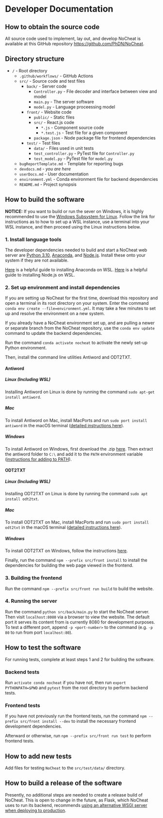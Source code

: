# Developer Documentation

## How to obtain the source code
All source code used to implement, lay out, and develop NoCheat is available at this GitHub repository https://github.com/PhDN/NoCheat.

## Directory structure
- `/` - Root directory
  - `.github/workflows/` - GitHub Actions
  - `src/` - Source code and test files
    - `back/` - Server code
      - `Controller.py` - File decoder and interface between view and model
      - `main.py` - The server software
      - `model.py` - Language proceessing model
    - `front/` - Website code
      - `public/` - Static files
      - `src/` - React.js code
        - `*.js` - Component source code
        - `*.test.js` - Test file for a given component
      - `package.json` - Node package file for frontend dependencies
    - `test/` - Test files
      - `data/` - Files used in unit tests
      - `test_controller.py` - PyTest file for `Controller.py`
      - `test_model.py` - PyTest file for `model.py`
  - `bugReportTemplate.md` - Template for reporting bugs
  - `devdocs.md` - *you are here*
  - `userDocs.md` - User documentation
  - `environment.yml` - Conda environment file for backend dependencies
  - `README.md` - Project synopsis

## How to build the software
**NOTICE:** If you want to build or run the sever on Windows, it is highly recommended to use the [Windows Subsystem for Linux](https://learn.microsoft.com/en-us/windows/wsl/install). Follow the link for instructions as to how to set up a WSL instance, use a terminal into your WSL instance, and then proceed using the Linux instructions below.

### 1. Install language tools
The developer dependencies needed to build and start a NoCheat web server are [Python 3.10](https://www.python.org/downloads/), [Anaconda](https://www.anaconda.com/download), and [Node.js](https://nodejs.org/en/download/). Install these onto your system if they are not available.

[Here](https://gist.github.com/kauffmanes/5e74916617f9993bc3479f401dfec7da) is a helpful guide to installing Anaconda on WSL. [Here](https://learn.microsoft.com/en-us/windows/dev-environment/javascript/nodejs-on-wsl) is a helpful guide to installing Node.js on WSL.

### 2. Set up environment and install dependencies
If you are setting up NoCheat for the first time, download this repository and open a terminal in its root directory on your system. Enter the command `conda env create --file=environment.yml`. It may take a few minutes to set up and resolve the environment on a new system.

If you already have a NoCheat environment set up, and are pulling a newer or separate branch from the NoCheat repository, use the `conda env update` command to update the backend dependencies.

Run the command `conda activate nocheat` to activate the newly set-up Python environment.

Then, install the command line utilities Antiword and ODT2TXT.
#### Antiword
##### Linux (Including WSL)
Installing Antiword on Linux is done by running the command `sudo apt-get install antiword`.
##### Mac
To install Antiword on Mac, install MacPorts and run `sudo port install antiword` in the macOS terminal ([detailed instructions here](https://ports.macports.org/port/antiword/)).
##### Windows
To install Antiword on Windows, first download the .zip [here](https://www.softpedia.com/get/Office-tools/Other-Office-Tools/Antiword.shtml).
Then extract the antiword folder to `C:\` and add it to the `PATH` environment variable ([instructions for adding to PATH](https://www.architectryan.com/2018/03/17/add-to-the-path-on-windows-10/)).
#### ODT2TXT
##### Linux (Including WSL)
Installing ODT2TXT on Linux is done by running the command `sudo apt install odt2txt`.
##### Mac
To install ODT2TXT on Mac, install MacPorts and run `sudo port install odt2txt` in the macOS terminal ([detailed instructions here](https://ports.macports.org/port/odt2txt/)).
##### Windows
To install ODT2TXT on Windows, follow the instructions [here](https://github.com/dstosberg/odt2txt/blob/master/INSTALL).

Finally, run the command `npm --prefix src/front install` to install the dependencies for building the web page viewed in the frontend.

### 3. Building the frontend
Run the command `npm --prefix src/front run build` to build the website.

### 4. Running the server
Run the command `python src/back/main.py` to start the NoCheat server. Then visit `localhost:8080` via a browser to view the website. The default port it serves its content from is currently 8080 for development purposes. To test a different port, append `-p <port-number>` to the command (e.g. `-p 80` to run from port `localhost:80`).

## How to test the software
For running tests, complete at least steps 1 and 2 for building the software.

### Backend tests
Run `activate conda nocheat` if you have not, then run `export PYTHONPATH=$PWD` and `pytest` from the root directory to perform backend tests.

### Frontend tests
If you have not previously run the frontend tests, run the command `npm --prefix src/front install --dev` to install the necessary frontend development dependencies.

Afterward or otherwise, run `npm --prefix src/front run test` to perform frontend tests.

## How to add new tests
Add files for testing `NoCheat` to the `src/test/data/` directory.

## How to build a release of the software
Presently, no additional steps are needed to create a release build of NoCheat. This is open to change in the future, as Flask, which NoCheat uses to run its backend, recommends [using an alternative WSGI server when deploying to production](https://flask.palletsprojects.com/en/2.2.x/tutorial/deploy/).
